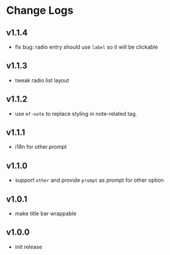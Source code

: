 # Change Logs

## v1.1.4

 - fix bug: radio entry should use `label` so it will be clickable


## v1.1.3

 - tweak radio list layout


## v1.1.2

 - use `mf-note` to replace styling in note-related tag.


## v1.1.1

 - i18n for other.prompt


## v1.1.0

 - support `other` and provide `prompt` as prompt for other option


## v1.0.1

 - make title bar wrappable


## v1.0.0

 - init release

